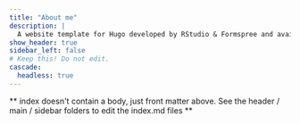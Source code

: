 ```yaml
---
title: "About me"
description: |
  A website template for Hugo developed by RStudio & Formspree and available for free.
show_header: true
sidebar_left: false
# Keep this! Do not edit.
cascade:
  headless: true
---
```


** index doesn't contain a body, just front matter above.
See the header / main / sidebar folders to edit the index.md files **
